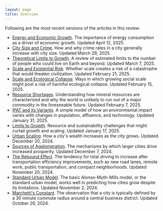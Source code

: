 ```yaml
---
layout: page
title: Overview
---
```

Following are the most recent versions of the articles in this review.

- [Energy and Economic Growth](/2025-04-12-energy-growth.md). The importance of energy consumption as a driver of economic growth. Updated April 12, 2025.
- [City Size and Crime](/2025-03-29-size-crime.md). How and why crime rates in a city generally increase with city size. Updated March 29, 2025.
- [Theoretical Limits to Growth](/2025-03-07-max-population). A review of estimated limits to the number of people who could live on Earth and beyond. Updated March 7, 2025.
- [Scale and Existential Risk](/2025-02-21-xrisk). Whether scale creates a risk of a catastrophe that would theaten civilization. Updated February 21, 2025.
- [Scale and Ecological Collapse](/2025-02-15-ecological-collapse). Ways in which growing social scale might post a risk of harmful ecological collapse. Updated February 15, 2025.
- [Resource Shortages](/2025-02-07-resource-shortage). Understanding how mineral resources are characterized and why the world is unlikely to run out of a major commodity in the foreseeable future. Updated February 7, 2025.
- [IPAT and its Variants](/2025-01-31-ipat). A simple model of how an environmental impact varies with changes in population, affluence, and technology. Updated January 31, 2025.
- [Limits to Growth](/2025-01-17-limits-to-growth). Resource and sustainability challenges that might curtail growth and scaling. Updated January 17, 2025.
- [Urban Scaling](/2024-12-20-urban-scaling). How a city's wealth increases as the city grows. Updated December 20, 2024.
- [Sources of Agglomeration](/2024-12-07-agglomeration-sources). The mechanisms by which larger cities drive increased prosperity. Updated December 7, 2024.
- [The Rebound Effect](/2024-11-20-rebound). The tendency for total driving to increase after transportation efficiency improvements, such as new road lanes, remote work, public transportation, and compact neighborhoods. Updated November 20, 2024.
- [Standard Urban Model](/2024-11-02-sum). The basic Alonso-Muth-Mills model, or the standard urban model, works well in predicting how cities grow despite its limitations. Updated November 2, 2024.
- [Marchetti's Constant](/2024-10-26-marchetti). The observation that a city is typically defined by a 30 minute commute radius around a central business district. Updated October 26, 2024.
